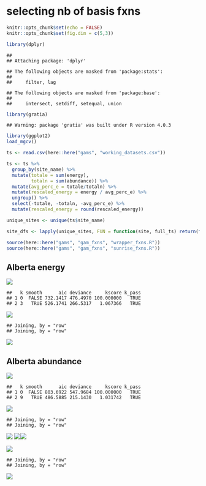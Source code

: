 selecting nb of basis fxns
================

``` r
knitr::opts_chunk$set(echo = FALSE)
knitr::opts_chunk$set(fig.dim = c(5,3))

library(dplyr)
```

    ## 
    ## Attaching package: 'dplyr'

    ## The following objects are masked from 'package:stats':
    ## 
    ##     filter, lag

    ## The following objects are masked from 'package:base':
    ## 
    ##     intersect, setdiff, setequal, union

``` r
library(gratia)
```

    ## Warning: package 'gratia' was built under R version 4.0.3

``` r
library(ggplot2)
load_mgcv()

ts <- read.csv(here::here("gams", "working_datasets.csv"))

ts <- ts %>%
  group_by(site_name) %>%
  mutate(totale = sum(energy),
         totaln = sum(abundance)) %>%
  mutate(avg_perc_e = totale/totaln) %>%
  mutate(rescaled_energy = energy / avg_perc_e) %>%
  ungroup() %>%
  select(-totale, -totaln, -avg_perc_e) %>%
  mutate(rescaled_energy = round(rescaled_energy))

unique_sites <- unique(ts$site_name)

site_dfs <- lapply(unique_sites, FUN = function(site, full_ts) return(filter(full_ts, site_name == site)), full_ts = ts)

source(here::here("gams", "gam_fxns", "wrapper_fxns.R"))
source(here::here("gams", "gam_fxns", "sunrise_fxns.R"))
```

## Alberta energy

![](select_k_files/figure-gfm/unnamed-chunk-2-1.png)<!-- -->

    ##   k smooth      aic deviance     kscore k_pass
    ## 1 0  FALSE 732.1417 476.4970 100.000000   TRUE
    ## 2 3   TRUE 526.1741 266.5317   1.067366   TRUE

![](select_k_files/figure-gfm/unnamed-chunk-2-2.png)<!-- -->

    ## Joining, by = "row"
    ## Joining, by = "row"

![](select_k_files/figure-gfm/unnamed-chunk-2-3.png)<!-- -->

## Alberta abundance

![](select_k_files/figure-gfm/unnamed-chunk-3-1.png)<!-- -->

    ##   k smooth      aic deviance     kscore k_pass
    ## 1 0  FALSE 803.6922 547.9684 100.000000   TRUE
    ## 2 9   TRUE 486.5885 215.1430   1.031742   TRUE

![](select_k_files/figure-gfm/unnamed-chunk-3-2.png)<!-- -->

    ## Joining, by = "row"
    ## Joining, by = "row"

![](select_k_files/figure-gfm/unnamed-chunk-3-3.png)<!-- -->
![](select_k_files/figure-gfm/unnamed-chunk-4-1.png)<!-- -->![](select_k_files/figure-gfm/unnamed-chunk-4-2.png)<!-- -->

![](select_k_files/figure-gfm/unnamed-chunk-5-1.png)<!-- -->

    ## Joining, by = "row"
    ## Joining, by = "row"

![](select_k_files/figure-gfm/unnamed-chunk-5-2.png)<!-- -->

